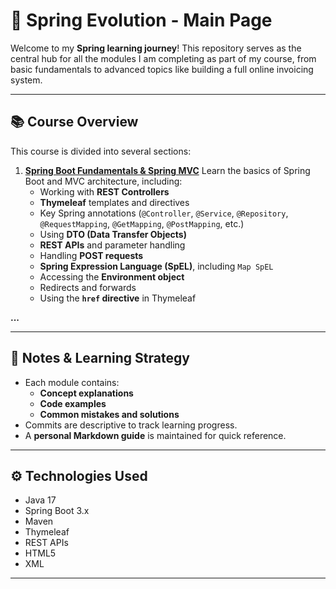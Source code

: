 # 🚀 Spring Evolution - Main Page

Welcome to my **Spring learning journey**! This repository serves as the central hub for all the modules I am completing as part of my course, from basic fundamentals to advanced topics like building a full online invoicing system.

---

## 📚 Course Overview

This course is divided into several sections:

1. [**Spring Boot Fundamentals & Spring MVC**](https://github.com/izhim/spring-fundamentals)
   Learn the basics of Spring Boot and MVC architecture, including:
   - Working with **REST Controllers**
   - **Thymeleaf** templates and directives
   - Key Spring annotations (`@Controller`, `@Service`, `@Repository`, `@RequestMapping`, `@GetMapping`, `@PostMapping`, etc.)
   - Using **DTO (Data Transfer Objects)**
   - **REST APIs** and parameter handling
   - Handling **POST requests**
   - **Spring Expression Language (SpEL)**, including `Map SpEL`  
   - Accessing the **Environment object**
   - Redirects and forwards
   - Using the **`href` directive** in Thymeleaf

**...**

---

## 🧠 Notes & Learning Strategy

- Each module contains:
  - **Concept explanations**
  - **Code examples**
  - **Common mistakes and solutions**
- Commits are descriptive to track learning progress.
- A **personal Markdown guide** is maintained for quick reference.

---

## ⚙️ Technologies Used

- Java 17  
- Spring Boot 3.x  
- Maven  
- Thymeleaf  
- REST APIs  
- HTML5
- XML 

---
